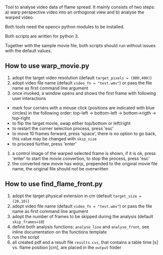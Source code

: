 Tool to analyse video data of flame spread. It mainly consists of two steps: a) warp perspective video into an orthogonal view and b) analyse the warped video.

Both tools need the opencv python modules to be installed.

Both scripts are written for python 3.

Together with the sample movie file, both scripts should run without issues with the default values.

## How to use warp_movie.py

1. adopt the target video resolution (default `target_pixels = (800,400)`)
1. adopt video file name (default `video_fn = "test.wmv"`) or pass the file name as first command line argument
1. once invoked, a window opens and shows the first frame with following user interactions
 * mark four corners with a mouse click (positions are indicated with blue circles) in the following order: top-left -> bottom-left -> bottom->rigth -> top-right
 * to flip the target movie, swap either top/bottom or left/right
 * to restart the corner selection process, press 'esc'
 * to move 10 frames forward, press 'space', there is no option to go back, this value may be changed with `skip_size`
 * to proceed further, press 'enter'
1. a control image of the warped selected frame is shown, if it is ok, press 'enter' to start the movie convertion, to stop the process, press 'esc'
1. the converted new movie has *warp_* prepended to the original movie file name, the original file should not be overwritten

## How to use find_flame_front.py

1. adopt the target physical extension in cm (default `target_size = (20,10)`)
1. adopt video file name (default `video_fn = "test.wmv"`) or pass the file name as first command line argument
1. adopt the number of frames to be skipped during the analysis (default `skip_frames=10`)
1. define both analysis functions: `analyse_line` and `analyse_front`, see inline documentation on the functions template
1. run the script
1. all created pdf and a result file `results.cvs`, that contains a table time [s] vs. flame position [cm], are placed in the `output` folder